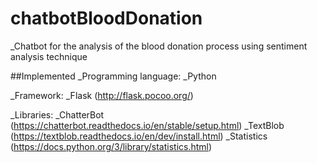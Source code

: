 # chatbotBloodDonation
_Chatbot for the analysis of the blood donation process using sentiment analysis technique

##Implemented
_Programming language:
_Python

_Framework:
_Flask (http://flask.pocoo.org/)

_Libraries:
_ChatterBot (https://chatterbot.readthedocs.io/en/stable/setup.html)
_TextBlob (https://textblob.readthedocs.io/en/dev/install.html)
_Statistics (https://docs.python.org/3/library/statistics.html)
